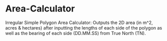 # Area-Calculator
Irregular Simple Polygon Area Calculator:   Outputs the 2D area (in  m^2, acres &amp; hectares) after inputting the lengths of each side of the polygon as well as the bearing of each side (DD.MM.SS) from True North (TN). 
